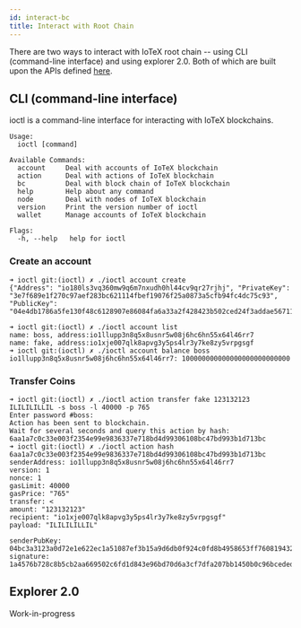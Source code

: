```yaml
---
id: interact-bc
title: Interact with Root Chain
---
```

There are two ways to interact with IoTeX root chain -- using CLI (command-line interface) and using
explorer 2.0. Both of which are built upon the APIs defined [here](https://github.com/iotexproject/iotex-core/blob/master/api/api.go).

## CLI (command-line interface)
ioctl is a command-line interface for interacting with IoTeX blockchains.
```
Usage:
  ioctl [command]

Available Commands:
  account     Deal with accounts of IoTeX blockchain
  action      Deal with actions of IoTeX blockchain
  bc          Deal with block chain of IoTeX blockchain
  help        Help about any command
  node        Deal with nodes of IoTeX blockchain
  version     Print the version number of ioctl
  wallet      Manage accounts of IoTeX blockchain

Flags:
  -h, --help   help for ioctl
```

### Create an account

```
➜ ioctl git:(ioctl) ✗ ./ioctl account create
{"Address": "io180ls3vq360mw9q6m7nxudh0hl44cv9qr27rjhj", "PrivateKey": "3e7f689e1f270c97aef283bc621114fbef19076f25a0873a5cfb94fc4dc75c93", "PublicKey": "04e4db1786a5fe130f48c6128907e86084fa6a33a2f428423b502ced24f3addae56711d025fc28f5a75fd5efb7ce8aea6685b337d07770c3ce08bce4cd03169b83"}
```

```
➜ ioctl git:(ioctl) ✗ ./ioctl account list
name: boss, address:io1llupp3n8q5x8usnr5w08j6hc6hn55x64l46rr7
name: fake, address:io1xje007qlk8apvg3y5ps4lr3y7ke8zy5vrpgsgf
➜ ioctl git:(ioctl) ✗ ./ioctl account balance boss
io1llupp3n8q5x8usnr5w08j6hc6hn55x64l46rr7: 100000000000000000000000000
```

### Transfer Coins
```
➜ ioctl git:(ioctl) ✗ ./ioctl action transfer fake 123132123 ILILILILLIL -s boss -l 40000 -p 765
Enter password #boss:
Action has been sent to blockchain.
Wait for several seconds and query this action by hash:
6aa1a7c0c33e003f2354e99e9836337e718bd4d99306108bc47bd993b1d713bc
➜ ioctl git:(ioctl) ✗ ./ioctl action hash 6aa1a7c0c33e003f2354e99e9836337e718bd4d99306108bc47bd993b1d713bc
senderAddress: io1llupp3n8q5x8usnr5w08j6hc6hn55x64l46rr7
version: 1
nonce: 1
gasLimit: 40000
gasPrice: "765"
transfer: <
amount: "123132123"
recipient: "io1xje007qlk8apvg3y5ps4lr3y7ke8zy5vrpgsgf"
payload: "ILILILILLIL"

senderPubKey: 04bc3a3123a0d72e1e622ec1a51087ef3b15a9d6db0f924c0fd8b4958653ff7608194321d1fd90c0c949b05b6b911d8d7e9aaadbe497e696367c19780a016ce440
signature: 1a4576b728c8b5cb2aa669502c6fd1d843e96bd70d6a3cf7dfa207bb1450b0c96bceded48b4a78a469731eae92d53dbc1ae05dca246983ec3235c844633798d500
```

## Explorer 2.0
Work-in-progress
